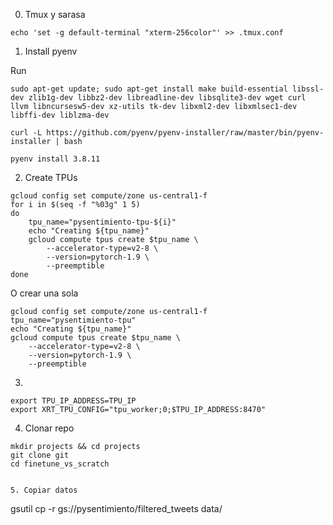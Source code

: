 0. Tmux y sarasa

```
echo 'set -g default-terminal "xterm-256color"' >> .tmux.conf
```

1. Install pyenv

Run
```
sudo apt-get update; sudo apt-get install make build-essential libssl-dev zlib1g-dev libbz2-dev libreadline-dev libsqlite3-dev wget curl llvm libncursesw5-dev xz-utils tk-dev libxml2-dev libxmlsec1-dev libffi-dev liblzma-dev

curl -L https://github.com/pyenv/pyenv-installer/raw/master/bin/pyenv-installer | bash

pyenv install 3.8.11

```

2. Create TPUs

```
gcloud config set compute/zone us-central1-f
for i in $(seq -f "%03g" 1 5)
do
    tpu_name="pysentimiento-tpu-${i}"
    echo "Creating ${tpu_name}"
    gcloud compute tpus create $tpu_name \
        --accelerator-type=v2-8 \
        --version=pytorch-1.9 \
        --preemptible
done
```

O crear una sola
```
gcloud config set compute/zone us-central1-f
tpu_name="pysentimiento-tpu"
echo "Creating ${tpu_name}"
gcloud compute tpus create $tpu_name \
    --accelerator-type=v2-8 \
    --version=pytorch-1.9 \
    --preemptible
```

3.

```
export TPU_IP_ADDRESS=TPU_IP
export XRT_TPU_CONFIG="tpu_worker;0;$TPU_IP_ADDRESS:8470"
```

4. Clonar repo

```
mkdir projects && cd projects
git clone git
cd finetune_vs_scratch


5. Copiar datos

```
gsutil cp -r gs://pysentimiento/filtered_tweets data/
